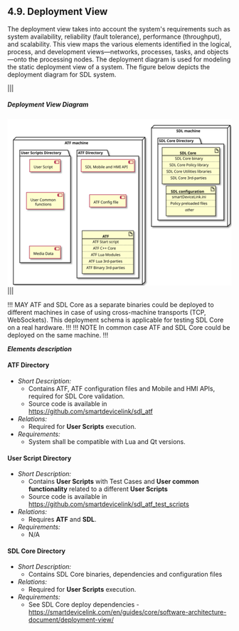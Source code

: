## 4.9. Deployment View

The deployment view takes into account the system's requirements such as system availability, reliability (fault tolerance), performance (throughput), and scalability. This view maps the various elements identified in the logical, process, and development views—networks, processes, tasks, and objects—onto the processing nodes.
The deployment diagram is used for modeling the static deployment view of a system.
The figure below depicts the deployment diagram for SDL system.

|||
##### Deployment View Diagram
![Deployment View](./assets/deployment.svg)
|||

!!! MAY
ATF and SDL Core as a separate binaries could be deployed to different machines in case of using cross-machine transports (TCP, WebSockets).
This deployment schema is applicable for testing SDL Core on a real hardware.
!!!
!!! NOTE
In common case ATF and SDL Core could be deployed on the same machine.
!!!

***Elements description***

#### ATF Directory
  - *Short Description:*
    - Contains ATF, ATF configuration files and Mobile and HMI APIs, required for SDL Core validation.
    - Source code is available in <https://github.com/smartdevicelink/sdl_atf>
  - *Relations:*
    - Required for **User Scripts** execution.
  - *Requirements:*
    - System shall be compatible with Lua and Qt versions.

#### User Script Directory
  - *Short Description:*
    - Contains **User Scripts** with Test Cases and **User common functionality** related to a different **User Scripts**
    - Source code is available in <https://github.com/smartdevicelink/sdl_atf_test_scripts>
  - *Relations:*
    - Requires **ATF** and **SDL**.
  - *Requirements:*
    - N/A

#### SDL Core Directory
  - *Short Description:*
    - Contains SDL Core binaries, dependencies and configuration files
  - *Relations:*
    - Required for **User Scripts** execution.
  - *Requirements:*
    - See SDL Core deploy dependencies - <https://smartdevicelink.com/en/guides/core/software-architecture-document/deployment-view/>
